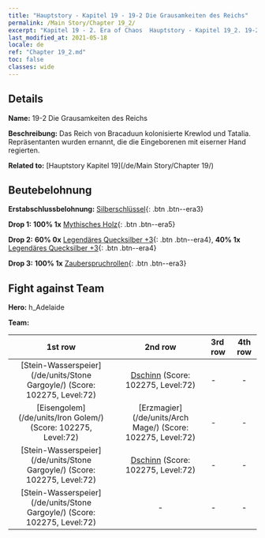 ```yaml
---
title: "Hauptstory - Kapitel 19 - 19-2 Die Grausamkeiten des Reichs"
permalink: /Main Story/Chapter 19_2/
excerpt: "Kapitel 19 - 2. Era of Chaos  Hauptstory - Kapitel 19_2. 19-2 Die Grausamkeiten des Reichs"
last_modified_at: 2021-05-18
locale: de
ref: "Chapter 19_2.md"
toc: false
classes: wide
---
```


## Details

 **Name:** 19-2 Die Grausamkeiten des Reichs

 **Beschreibung:** Das Reich von Bracaduun kolonisierte Krewlod und Tatalia. Repräsentanten wurden ernannt, die die Eingeborenen mit eiserner Hand regierten.

 **Related to:** [Hauptstory Kapitel 19](/de/Main Story/Chapter 19/)

## Beutebelohnung

 **Erstabschlussbelohnung:** [Silberschlüssel](/ItemsDE/con_693/){: .btn .btn--era3}

 **Drop 1:** **100% 1x** [Mythisches Holz](/ItemsDE/mat_62/){: .btn .btn--era5}

 **Drop 2:** **60% 0x** [Legendäres Quecksilber +3](/ItemsDE/mat_56/){: .btn .btn--era4}, **40% 1x** [Legendäres Quecksilber +3](/ItemsDE/mat_56/){: .btn .btn--era4}

 **Drop 3:** **100% 1x** [Zauberspruchrollen](/ItemsDE/con_694/){: .btn .btn--era3}


## Fight against Team
 **Hero:** h_Adelaide

 **Team:**


  | 1st row | 2nd row | 3rd row | 4th row |
  |:----:|:----:|:----|:----:|
  | [Stein-Wasserspeier](/de/units/Stone Gargoyle/) (Score: 102275, Level:72)  | [Dschinn](/de/units/Genie/) (Score: 102275, Level:72)  | - | - |
  | [Eisengolem](/de/units/Iron Golem/) (Score: 102275, Level:72)  | [Erzmagier](/de/units/Arch Mage/) (Score: 102275, Level:72)  | - | - |
  | [Stein-Wasserspeier](/de/units/Stone Gargoyle/) (Score: 102275, Level:72)  | [Dschinn](/de/units/Genie/) (Score: 102275, Level:72)  | - | - |
  | [Stein-Wasserspeier](/de/units/Stone Gargoyle/) (Score: 102275, Level:72)  | - | - | - |


